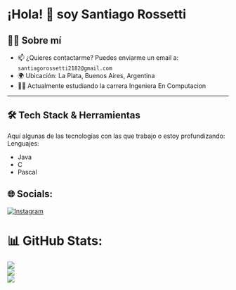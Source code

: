 # ¡Hola! 👋 soy **Santiago Rossetti**

## 🧑‍💻 Sobre mí  
- 📫 ¿Quieres contactarme? Puedes enviarme un email a: `santiagorossetti2182@gmail.com` 
- 🌍 Ubicación: La Plata, Buenos Aires, Argentina
- 🧑‍💻 Actualmente estudiando la carrera Ingeniera En Computacion

---

## 🛠 Tech Stack & Herramientas  
Aquí algunas de las tecnologías con las que trabajo o estoy profundizando:  
Lenguajes:
  - Java
  - C
  - Pascal
## 🌐 Socials:
[![Instagram](https://img.shields.io/badge/Instagram-%23E4405F.svg?logo=Instagram&logoColor=white)](https://instagram.com/santiago_rossetti)
# 📊 GitHub Stats:
![](https://github-readme-stats.vercel.app/api?username=Santiago-Rossetti&theme=react&hide_border=false&include_all_commits=false&count_private=true)<br/>
![](https://github-readme-streak-stats.herokuapp.com/?user=Santiago-Rossetti&theme=react&hide_border=false)<br/>
![](https://github-readme-stats.vercel.app/api/top-langs/?username=Santiago-Rossetti&theme=react&hide_border=false&include_all_commits=false&count_private=true&layout=compact)
